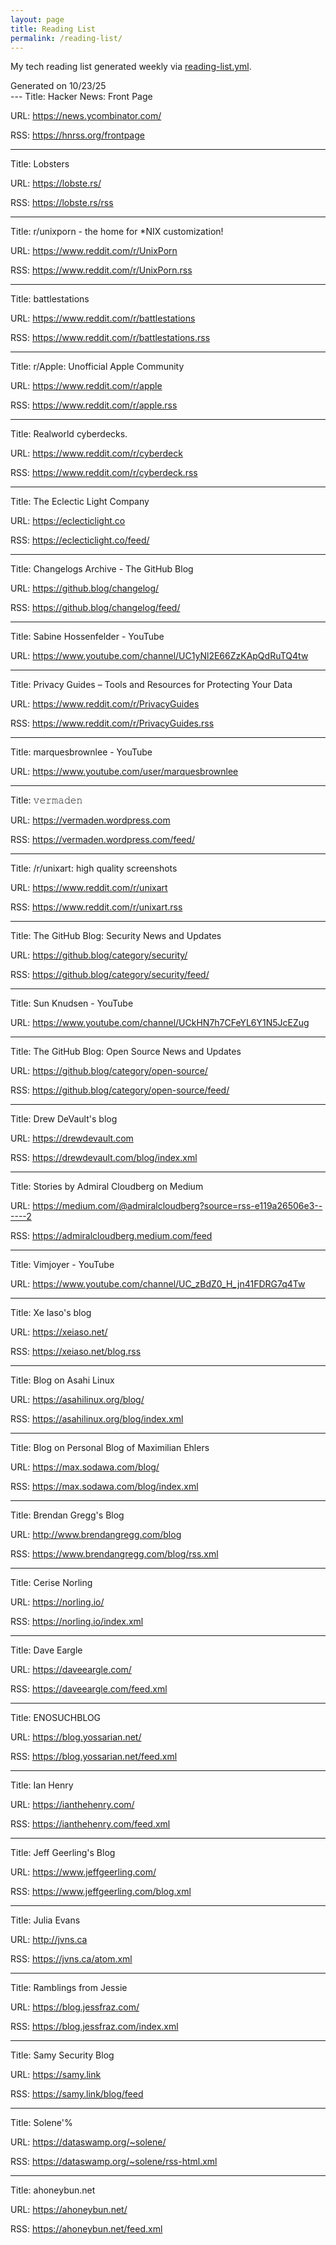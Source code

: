 ```yaml
---
layout: page
title: Reading List
permalink: /reading-list/
---
```


My tech reading list generated weekly via [reading-list.yml](https://github.com/heywoodlh/heywoodlh.io/blob/main/.github/workflows/reading-list.yml).

<div class=date>
Generated on 10/23/25
</div>
---
Title: Hacker News: Front Page

URL: <https://news.ycombinator.com/>

RSS: <https://hnrss.org/frontpage>

---
Title: Lobsters

URL: <https://lobste.rs/>

RSS: <https://lobste.rs/rss>

---
Title: r/unixporn - the home for *NIX customization!

URL: <https://www.reddit.com/r/UnixPorn>

RSS: <https://www.reddit.com/r/UnixPorn.rss>

---
Title: battlestations

URL: <https://www.reddit.com/r/battlestations>

RSS: <https://www.reddit.com/r/battlestations.rss>

---
Title: r/Apple: Unofficial Apple Community

URL: <https://www.reddit.com/r/apple>

RSS: <https://www.reddit.com/r/apple.rss>

---
Title: Realworld cyberdecks.

URL: <https://www.reddit.com/r/cyberdeck>

RSS: <https://www.reddit.com/r/cyberdeck.rss>

---
Title: The Eclectic Light Company

URL: <https://eclecticlight.co>

RSS: <https://eclecticlight.co/feed/>

---
Title: Changelogs Archive - The GitHub Blog

URL: <https://github.blog/changelog/>

RSS: <https://github.blog/changelog/feed/>

---
Title: Sabine Hossenfelder - YouTube

URL: <https://www.youtube.com/channel/UC1yNl2E66ZzKApQdRuTQ4tw>


---
Title: Privacy Guides – Tools and Resources for Protecting Your Data

URL: <https://www.reddit.com/r/PrivacyGuides>

RSS: <https://www.reddit.com/r/PrivacyGuides.rss>

---
Title: marquesbrownlee - YouTube

URL: <https://www.youtube.com/user/marquesbrownlee>


---
Title: 𝚟𝚎𝚛𝚖𝚊𝚍𝚎𝚗

URL: <https://vermaden.wordpress.com>

RSS: <https://vermaden.wordpress.com/feed/>

---
Title: /r/unixart: high quality screenshots

URL: <https://www.reddit.com/r/unixart>

RSS: <https://www.reddit.com/r/unixart.rss>

---
Title: The GitHub Blog: Security News and Updates

URL: <https://github.blog/category/security/>

RSS: <https://github.blog/category/security/feed/>

---
Title: Sun Knudsen - YouTube

URL: <https://www.youtube.com/channel/UCkHN7h7CFeYL6Y1N5JcEZug>


---
Title: The GitHub Blog: Open Source News and Updates

URL: <https://github.blog/category/open-source/>

RSS: <https://github.blog/category/open-source/feed/>

---
Title: Drew DeVault's blog

URL: <https://drewdevault.com>

RSS: <https://drewdevault.com/blog/index.xml>

---
Title: Stories by Admiral Cloudberg on Medium

URL: <https://medium.com/@admiralcloudberg?source=rss-e119a26506e3------2>

RSS: <https://admiralcloudberg.medium.com/feed>

---
Title: Vimjoyer - YouTube

URL: <https://www.youtube.com/channel/UC_zBdZ0_H_jn41FDRG7q4Tw>


---
Title: Xe Iaso's blog

URL: <https://xeiaso.net/>

RSS: <https://xeiaso.net/blog.rss>

---
Title: Blog on Asahi Linux

URL: <https://asahilinux.org/blog/>

RSS: <https://asahilinux.org/blog/index.xml>

---
Title: Blog on Personal Blog of Maximilian Ehlers

URL: <https://max.sodawa.com/blog/>

RSS: <https://max.sodawa.com/blog/index.xml>

---
Title: Brendan Gregg's Blog

URL: <http://www.brendangregg.com/blog>

RSS: <https://www.brendangregg.com/blog/rss.xml>

---
Title: Cerise Norling

URL: <https://norling.io/>

RSS: <https://norling.io/index.xml>

---
Title: Dave Eargle

URL: <https://daveeargle.com/>

RSS: <https://daveeargle.com/feed.xml>

---
Title: ENOSUCHBLOG

URL: <https://blog.yossarian.net/>

RSS: <https://blog.yossarian.net/feed.xml>

---
Title: Ian Henry

URL: <https://ianthehenry.com/>

RSS: <https://ianthehenry.com/feed.xml>

---
Title: Jeff Geerling's Blog

URL: <https://www.jeffgeerling.com/>

RSS: <https://www.jeffgeerling.com/blog.xml>

---
Title: Julia Evans

URL: <http://jvns.ca>

RSS: <https://jvns.ca/atom.xml>

---
Title: Ramblings from Jessie

URL: <https://blog.jessfraz.com/>

RSS: <https://blog.jessfraz.com/index.xml>

---
Title: Samy Security Blog

URL: <https://samy.link>

RSS: <https://samy.link/blog/feed>

---
Title: Solene'%

URL: <https://dataswamp.org/~solene/>

RSS: <https://dataswamp.org/~solene/rss-html.xml>

---
Title: ahoneybun.net

URL: <https://ahoneybun.net/>

RSS: <https://ahoneybun.net/feed.xml>

